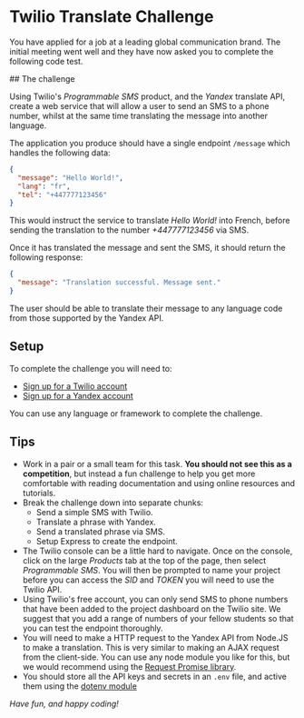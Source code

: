 # Twilio Translate Challenge

You have applied for a job at a leading global communication brand. The initial meeting went well and they have now asked you to complete the following code test.

## The challenge

Using Twilio's _Programmable SMS_ product, and the _Yandex_ translate API, create a web service that will allow a user to send an SMS to a phone number, whilst at the same time translating the message into another language.

The application you produce should have a single endpoint `/message` which handles the following data:

```json
{
  "message": "Hello World!",
  "lang": "fr",
  "tel": "+447777123456"
}
```

This would instruct the service to translate _Hello World!_ into French, before sending the translation to the number _+447777123456_ via SMS.

Once it has translated the message and sent the SMS, it should return the following response:

```json
{
  "message": "Translation successful. Message sent."
}
```

The user should be able to translate their message to any language code from those supported by the Yandex API.

## Setup

To complete the challenge you will need to:

* [Sign up for a Twilio account](https://www.twilio.com/try-twilio)
* [Sign up for a Yandex account](https://passport.yandex.com/registration)

You can use any language or framework to complete the challenge.

## Tips

* Work in a pair or a small team for this task. **You should not see this as a competition**, but instead a fun challenge to help you get more comfortable with reading documentation and using online resources and tutorials.
* Break the challenge down into separate chunks:
  * Send a simple SMS with Twilio.
  * Translate a phrase with Yandex.
  * Send a translated phrase via SMS.
  * Setup Express to create the endpoint.
* The Twilio console can be a little hard to navigate. Once on the console, click on the large *Products* tab at the top of the page, then select _Programmable SMS_. You will then be prompted to name your project before you can access the _SID_ and _TOKEN_ you will need to use the Twilio API.
* Using Twilio's free account, you can only send SMS to phone numbers that have been added to the project dashboard on the Twilio site. We suggest that you add a range of numbers of your fellow students so that you can test the endpoint thoroughly.
* You will need to make a HTTP request to the Yandex API from Node.JS to make a translation. This is very similar to making an AJAX request from the client-side. You can use any node module you like for this, but we would recommend using the [Request Promise library](https://github.com/request/request-promise).
* You should store all the API keys and secrets in an `.env` file, and active them using the [dotenv module](https://www.npmjs.com/package/dotenv)

_Have fun, and happy coding!_
